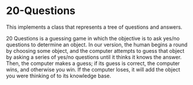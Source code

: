 # 20-Questions

This implements a class that represents a tree of questions and answers.

20 Questions is a guessing game in which the objective is to ask yes/no questions to determine an object. In our version, the human begins a round by choosing some object, and the computer attempts to guess that object by asking a series of yes/no questions until it thinks it knows the answer. Then, the computer makes a guess; if its guess is correct, the computer wins, and otherwise you win. If the computer loses, it will add the object you were thinking of to its knowledge base.
